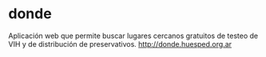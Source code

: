 # donde
Aplicación web que permite buscar lugares cercanos gratuitos de testeo de VIH y de distribución de preservativos. http://donde.huesped.org.ar
